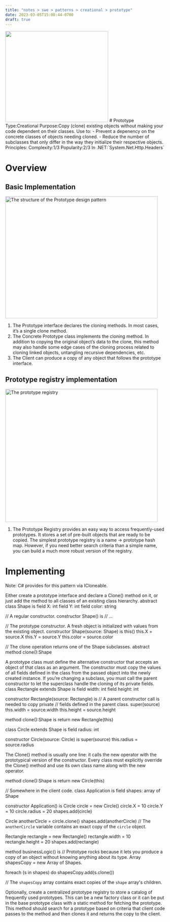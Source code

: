 ```yaml
---
title: "notes > swe > patterns > creational > prototype"
date: 2023-03-05T15:08:44-0700
draft: true
---
```

<img src="media/Creational_Prototype-image1.png" style="width:3.375in;height:2.975in" />
# Prototype
Type:Creational
Purpose:Copy (clone) existing objects without making your code dependent on their classes.
Use to:
- Prevent a depenency on the concrete classes of objects needing cloned.
- Reduce the number of subclasses that only differ in the way they initialize their respective objects.
Principles:
Complexity:1/3
Popularity:2/3
In .NET:`System.Net.Http.Headers`

# Overview
## Basic Implementation
<img src="media/Creational_Prototype-image2.png" style="width:5in;height:3.99167in" alt="The structure of the Prototype design pattern" />

1.  The Prototype interface declares the cloning methods. In most cases, it’s a single clone method.
2.  The Concrete Prototype class implements the cloning method. In addition to copying the original object’s data to the clone, this method may also handle some edge cases of the cloning process related to cloning linked objects, untangling recursive dependencies, etc.
3.  The Client can produce a copy of any object that follows the prototype interface.

## Prototype registry implementation
<img src="media/Creational_Prototype-image3.png" style="width:5in;height:4.35in" alt="The prototype registry" />

1.  The Prototype Registry provides an easy way to access frequently-used prototypes. It stores a set of pre-built objects that are ready to be copied. The simplest prototype registry is a name → prototype hash map. However, if you need better search criteria than a simple name, you can build a much more robust version of the registry.



# Implementing
Note: C# provides for this pattern via ICloneable.

Either create a prototype interface and declare a Clone() method on it, or just add the method to all classes of an existing class hierarchy.
abstract class Shape is
field X: int
field Y: int
field color: string

// A regular constructor.
constructor Shape() is
// ...

// The prototype constructor. A fresh object is initialized with values from the existing object.
constructor Shape(source: Shape) is
this()
this.X = source.X
this.Y = source.Y
this.color = source.color

// The clone operation returns one of the Shape subclasses.
abstract method clone():Shape

A prototype class must define the alternative constructor that accepts an object of that class as an argument. The constructor must copy the values of all fields defined in the class from the passed object into the newly created instance. If you’re changing a subclass, you must call the parent constructor to let the superclass handle the cloning of its private fields.
class Rectangle extends Shape is
field width: int
field height: int

constructor Rectangle(source: Rectangle) is
// A parent constructor call is needed to copy private
// fields defined in the parent class.
super(source)
this.width = source.width
this.height = source.height

method clone():Shape is
return new Rectangle(this)


class Circle extends Shape is
field radius: int

constructor Circle(source: Circle) is
super(source)
this.radius = source.radius

The Clone() method is usually one line: it calls the new operator with the prototypical version of the constructor. Every class must explicitly override the Clone() method and use its own class name along with the new operator.

method clone():Shape is
return new Circle(this)

// Somewhere in the client code.
class Application is
field shapes: array of Shape

constructor Application() is
Circle circle = new Circle()
circle.X = 10
circle.Y = 10
circle.radius = 20
shapes.add(circle)

Circle anotherCircle = circle.clone()
shapes.add(anotherCircle)
// The `anotherCircle` variable contains an exact copy of the `circle` object.

Rectangle rectangle = new Rectangle()
rectangle.width = 10
rectangle.height = 20
shapes.add(rectangle)

method businessLogic() is
// Prototype rocks because it lets you produce a copy of an object without knowing anything about its type.
Array shapesCopy = new Array of Shapes.

foreach (s in shapes) do
shapesCopy.add(s.clone())

// The `shapesCopy` array contains exact copies of the `shape` array's children.

Optionally, create a centralized prototype registry to store a catalog of frequently used prototypes. This can be a new factory class or it can be put in the base prototype class with a static method for fetching the prototype. This method should search for a prototype based on criteria that client code passes to the method and then clones it and returns the copy to the client.

